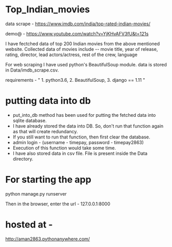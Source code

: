 # Top_Indian_movies
data scrape - https://www.imdb.com/india/top-rated-indian-movies/

demo@ - https://www.youtube.com/watch?v=YjKHvAFV3fU&t=121s

I have fectched data of top 200 Indian movies from the above mentioned website.
Collected data of movies include -- movie title, year of release, rating, director, lead actors/actress, rest of the crew, language

For web scraping I have used python's BeautifulSoup module.
data is stored in Data/imdb_scrape.csv.

requirements - 
" 1. python3.6, 
   2. BeautifulSoup, 
   3. django == 1.11
"
# putting data into db
- put_into_db method has been used for putting the fetched data into sqlite database.
- I have already stored the data into DB. So, don't run that function again as that will create redundancy.
- If you still want to run that function, then first clear the database. 
- admin login - (username - timepay,
                 password - timepay2863)
- Execution of this function would take some time.
- I have also stored data in csv file. File is present inside the Data directory.

# For starting the app
python manage.py runserver

Then in the browser, enter the url - 127.0.0.1:8000

# hosted at - 
http://aman2863.pythonanywhere.com/
